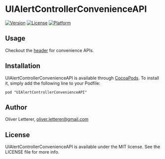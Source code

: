 # UIAlertControllerConvenienceAPI

[![Version](https://img.shields.io/cocoapods/v/UIAlertControllerConvenienceAPI.svg?style=flat)](http://cocoadocs.org/docsets/UIAlertControllerConvenienceAPI)
[![License](https://img.shields.io/cocoapods/l/UIAlertControllerConvenienceAPI.svg?style=flat)](http://cocoadocs.org/docsets/UIAlertControllerConvenienceAPI)
[![Platform](https://img.shields.io/cocoapods/p/UIAlertControllerConvenienceAPI.svg?style=flat)](http://cocoadocs.org/docsets/UIAlertControllerConvenienceAPI)

## Usage

Checkout the [header](https://github.com/OliverLetterer/UIAlertController-Convenience/blob/master/Pod/Classes/UIAlertController%2BConvenienceAPI.h) for convenience APIs.

## Installation

UIAlertControllerConvenienceAPI is available through [CocoaPods](http://cocoapods.org). To install
it, simply add the following line to your Podfile:

    pod "UIAlertControllerConvenienceAPI"

## Author

Oliver Letterer, oliver.letterer@gmail.com

## License

UIAlertControllerConvenienceAPI is available under the MIT license. See the LICENSE file for more info.
